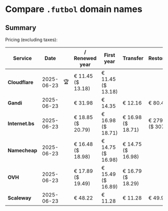 # Compare `.futbol` domain names

## Summary

Pricing (excluding taxes):

| Service | Date |  | / Renewed year | First year | Transfer | Restoration |
|--|--|--|--|--|--|--|
| **Cloudflare** | 2025-06-23 | 🏆 | € 11.45<br>($ 13.18) | € 11.45<br>($ 13.18) |  |  |
| **Gandi** | 2025-06-23 |  | € 31.98 | € 14.35 | € 12.16 | € 80.47 |
| **Internet.bs** | 2025-06-23 |  | € 18.85<br>($ 20.79) | € 16.98<br>($ 18.71) | € 16.98<br>($ 18.71) | € 279.55<br>($ 307.99) |
| **Namecheap** | 2025-06-23 |  | € 16.48<br>($ 18.98) | € 14.75<br>($ 16.98) | € 14.75<br>($ 16.98) |  |
| **OVH** | 2025-06-23 |  | € 17.89<br>($ 19.49) | € 15.49<br>($ 16.89) | € 16.79<br>($ 18.29) |  |
| **Scaleway** | 2025-06-23 |  | € 48.22 | € 11.28 | € 11.28 | € 49.99 |
